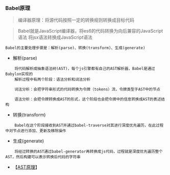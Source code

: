 ### Babel原理

> 编译器原理：将源代码按照一定的转换规则转换成目标代码

> Babel就是JavaScript编译器，将es6的代码转换为向后兼容的JavaScript语法
> 将jsx语法转换成JavaScript语法

```
Babel的主要处理步骤是：解析(parse)、转换(transform)、生成(generate)
```
-  解析(parse)

```
    将代码解析成抽象语法树(AST)，每个js引擎都有自己的AST解析器，Babel是通过Babylon实现的
    解析过程中有两个阶段：语法分析和词法分析
    
    词法分析：会把字符串形式的代码转换为令牌（tokens）流，令牌类型于AST中的节点
    
    语法分析：会把令牌转换成AST的形式，这个阶段也会把令牌中的信息转换成AST的表述结构
```

- 转换(transform)
```
    Babel在这个阶段接收到AST并通过babel-traverse对其进行深度优先遍历，在此过程中对节点进行添加、更新及移除操作
```

- 生成(generate)
```
    将经过转换的AST通过babel-generator再转换成js代码，过程就是深度优先遍历整个AST，然后构建可以表示转换后代码的字符串
```

- 【[AST原理](https://juejin.im/post/5bfc21d2e51d4544313df666)】

